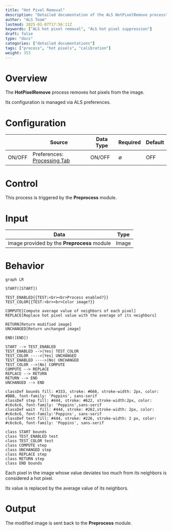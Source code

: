 ```yaml
---
title: "Hot Pixel Removal"
description: "Detailed documentation of the ALS HotPixelRemove process"
author: "ALS Team"
lastmod: 2025-01-07T17:56:11Z
keywords: ["ALS hot pixel removal", "ALS hot pixel suppression"]
draft: false
type: "docs"
categories: ["detailed documentations"]
tags: ["process", "hot pixels", "calibration"]
weight: 353
---
```


# Overview

The **HotPixelRemove** process removes hot pixels from the image.

Its configuration is managed via ALS preferences.

# Configuration

|        | Source                                                                                | Data Type | Required | Default   |
|--------|---------------------------------------------------------------------------------------|-----------|----------|-----------|
| ON/OFF | Preferences: [Processing Tab](../../../userguide/preferences/processing/#hot-remove)  | ON/OFF    | ∅        | OFF       |

# Control

This process is triggered by the **Preprocess** module.

# Input

| Data                                        | Type  |
|---------------------------------------------|-------|
| image provided by the **Preprocess** module | Image |

# Behavior

```mermaid
graph LR

START([START])

TEST_ENABLED{{TEST:<br><br>Process enabled?}}
TEST_COLOR{{TEST:<br><br>Color image?}}

COMPUTE[Compute average value of neighbors of each pixel]
REPLACE[Replace hot pixel value with the average of its neighbors]

RETURN[Return modified image]
UNCHANGED[Return unchanged image]

END([END])

START --> TEST_ENABLED
TEST_ENABLED -->|Yes| TEST_COLOR
TEST_COLOR ---->|Yes| UNCHANGED
TEST_ENABLED ---->|No| UNCHANGED
TEST_COLOR -->|No| COMPUTE
COMPUTE --> REPLACE
REPLACE --> RETURN
RETURN --> END
UNCHANGED --> END

classDef bounds fill: #333, stroke: #666, stroke-width: 2px, color: #BBB, font-family: 'Poppins', sans-serif
classDef step fill: #444, stroke: #622, stroke-width:2px, color: #c6c6c6, font-family: 'Poppins',sans-serif
classDef wait  fill: #444, stroke: #262,stroke-width: 2px, color: #c6c6c6, font-family:'Poppins', sans-serif
classDef test fill: #444, stroke: #226, stroke-width: 2 px, color: #c6c6c6, font-family: 'Poppins', sans-serif

class START bounds
class TEST_ENABLED test
class TEST_COLOR test
class COMPUTE step
class UNCHANGED step
class REPLACE step
class RETURN step
class END bounds
```

Each pixel in the image whose value deviates too much from its neighbors is considered a hot pixel.

Its value is replaced by the average value of its neighbors.

# Output

The modified image is sent back to the **Preprocess** module.
